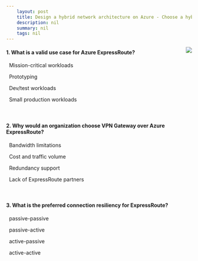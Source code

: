 ```yaml
---
    layout: post
    title: Design a hybrid network architecture on Azure - Choose a hybrid network architecture on Azure
    description: nil
    summary: nil
    tags: nil
---
```



 <a target="_blank" href="https://docs.microsoft.com/en-us/learn/modules/design-a-hybrid-network-architecture/5-choosing-hybrid-architecture/"><i class="fas fa-external-link-alt"></i> </a>
 <img align="right" src="https://docs.microsoft.com/en-us/learn/achievements/design-a-hybrid-network-architecture.svg">
####  1. What is a valid use case for Azure ExpressRoute?


<i class='fas fa-check-square' style='color: Dodgerblue;'></i> &nbsp;&nbsp;Mission-critical workloads

<i class='far fa-square'></i> &nbsp;&nbsp;Prototyping

<i class='far fa-square'></i> &nbsp;&nbsp;Dev/test workloads

<i class='far fa-square'></i> &nbsp;&nbsp;Small production workloads
<br />
<br />
<br />

####  2. Why would an organization choose VPN Gateway over Azure ExpressRoute?


<i class='far fa-square'></i> &nbsp;&nbsp;Bandwidth limitations

<i class='fas fa-check-square' style='color: Dodgerblue;'></i> &nbsp;&nbsp;Cost and traffic volume

<i class='far fa-square'></i> &nbsp;&nbsp;Redundancy support

<i class='far fa-square'></i> &nbsp;&nbsp;Lack of ExpressRoute partners
<br />
<br />
<br />

####  3. What is the preferred connection resiliency for ExpressRoute?


<i class='far fa-square'></i> &nbsp;&nbsp;passive-passive

<i class='far fa-square'></i> &nbsp;&nbsp;passive-active

<i class='far fa-square'></i> &nbsp;&nbsp;active-passive

<i class='fas fa-check-square' style='color: Dodgerblue;'></i> &nbsp;&nbsp;active-active
<br />
<br />
<br />

